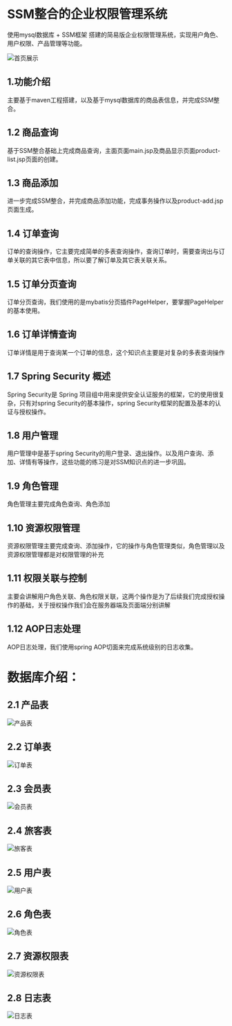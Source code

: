 # SSM整合的**企业权限管理系统**

使用mysql数据库 + SSM框架 搭建的简易版企业权限管理系统，实现用户角色、用户权限、产品管理等功能。

![首页展示](D:\chencan\java\java_workplace\ssm_demo\src\main\resources\首页显示.png)

## 1.功能介绍  

主要基于maven工程搭建，以及基于mysql数据库的商品表信息，并完成SSM整合。

## 1.2 商品查询

基于SSM整合基础上完成商品查询，主面页面main.jsp及商品显示页面product-list.jsp页面的创建。

## 1.3 商品添加

进一步完成SSM整合，并完成商品添加功能，完成事务操作以及product-add.jsp页面生成。

## 1.4 订单查询

订单的查询操作，它主要完成简单的多表查询操作，查询订单时，需要查询出与订单关联的其它表中信息，所以要了解订单及其它表关联关系。

## 1.5 订单分页查询

订单分页查询，我们使用的是mybatis分页插件PageHelper，要掌握PageHelper的基本使用。

## 1.6 订单详情查询

订单详情是用于查询某一个订单的信息，这个知识点主要是对复杂的多表查询操作

## 1.7 Spring Security 概述

Spring Security是 Spring 项目组中用来提供安全认证服务的框架，它的使用很复杂，只有对spring Security的基本操作，spring Security框架的配置及基本的认证与授权操作。

## 1.8 用户管理

用户管理中是基于spring Security的用户登录、退出操作。以及用户查询、添加、详情有等操作，这些功能的练习是对SSM知识点的进一步巩固。

## 1.9 角色管理

角色管理主要完成角色查询、角色添加

## 1.10 资源权限管理

资源权限管理主要完成查询、添加操作，它的操作与角色管理类似，角色管理以及资源权限管理都是对权限管理的补充  

## 1.11 权限关联与控制

主要会讲解用户角色关联、角色权限关联，这两个操作是为了后续我们完成授权操作的基础，关于授权操作我们会在服务器端及页面端分别讲解

## 1.12 AOP日志处理

AOP日志处理，我们使用spring AOP切面来完成系统级别的日志收集。  





# 数据库介绍：

## 2.1 产品表  

![产品表](D:\chencan\java\java_workplace\ssm_demo\src\main\resources\数据库的表结构介绍\2.1.png)

## 2.2 订单表

![订单表](D:\chencan\java\java_workplace\ssm_demo\src\main\resources\数据库的表结构介绍\2.2.png)

## 2.3 会员表

![会员表](D:\chencan\java\java_workplace\ssm_demo\src\main\resources\数据库的表结构介绍\2.3.png)

## 2.4 旅客表

![旅客表](D:\chencan\java\java_workplace\ssm_demo\src\main\resources\数据库的表结构介绍\2.4.png)

## 2.5 用户表

![用户表](D:\chencan\java\java_workplace\ssm_demo\src\main\resources\数据库的表结构介绍\2.5.png)

## 2.6 角色表

![角色表](D:\chencan\java\java_workplace\ssm_demo\src\main\resources\数据库的表结构介绍\2.6.png)

## 2.7 资源权限表

![资源权限表](D:\chencan\java\java_workplace\ssm_demo\src\main\resources\数据库的表结构介绍\2.7.png)

## 2.8 日志表

![日志表](D:\chencan\java\java_workplace\ssm_demo\src\main\resources\数据库的表结构介绍\2.8.png)